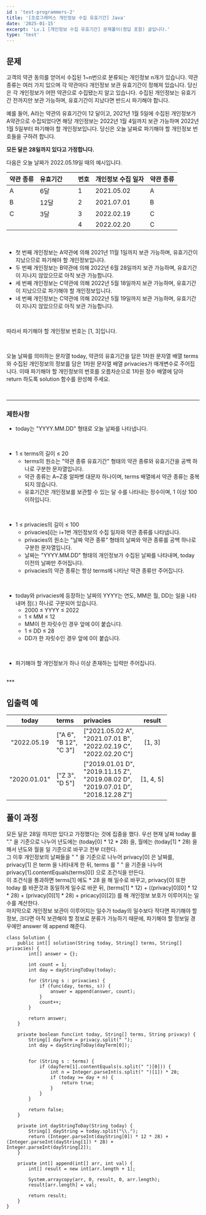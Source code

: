 ```yaml
---
id : 'test-programmers-2'
title: '[프로그래머스 개인정보 수집 유효기간] Java'
date: '2025-01-15'
excerpt: 'Lv.1 [개인정보 수집 유효기간] 문제풀이(정답 포함) 글입니다.'
type: 'test'
---
```


## 문제
고객의 약관 동의를 얻어서 수집된 1~n번으로 분류되는 개인정보 n개가 있습니다. 약관 종류는 여러 가지 있으며 각 약관마다 개인정보 보관 유효기간이 정해져 있습니다. 당신은 각 개인정보가 어떤 약관으로 수집됐는지 알고 있습니다. 수집된 개인정보는 유효기간 전까지만 보관 가능하며, 유효기간이 지났다면 반드시 파기해야 합니다.<br>

예를 들어, A라는 약관의 유효기간이 12 달이고, 2021년 1월 5일에 수집된 개인정보가 A약관으로 수집되었다면 해당 개인정보는 2022년 1월 4일까지 보관 가능하며 2022년 1월 5일부터 파기해야 할 개인정보입니다.
당신은 오늘 날짜로 파기해야 할 개인정보 번호들을 구하려 합니다. <br>

**모든 달은 28일까지 있다고 가정합니다.** <br>

다음은 오늘 날짜가 2022.05.19일 때의 예시입니다. <br>

|약관 종류|유효기간|&nbsp;&nbsp;|번호|개인정보 수집 일자|약관 종류|
|:-|:-|:-:|:-|:-|:-|
|A|6달|&nbsp;&nbsp;|1|2021.05.02|A|
|B|12달|&nbsp;&nbsp;|2|2021.07.01|B|
|C|3달|&nbsp;&nbsp;|3|2022.02.19|C|
|||&nbsp;&nbsp;|4|2022.02.20|C|

<br>

* 첫 번째 개인정보는 A약관에 의해 2021년 11월 1일까지 보관 가능하며, 유효기간이 지났으므로 파기해야 할 개인정보입니다.
* 두 번째 개인정보는 B약관에 의해 2022년 6월 28일까지 보관 가능하며, 유효기간이 지나지 않았으므로 아직 보관 가능합니다.
* 세 번째 개인정보는 C약관에 의해 2022년 5월 18일까지 보관 가능하며, 유효기간이 지났으므로 파기해야 할 개인정보입니다.
* 네 번째 개인정보는 C약관에 의해 2022년 5월 19일까지 보관 가능하며, 유효기간이 지나지 않았으므로 아직 보관 가능합니다.

<br>

따라서 파기해야 할 개인정보 번호는 [1, 3]입니다.

<br>

오늘 날짜를 의미하는 문자열 today, 약관의 유효기간을 담은 1차원 문자열 배열 terms와 수집된 개인정보의 정보를 담은 1차원 문자열 배열 privacies가 매개변수로 주어집니다. 이때 파기해야 할 개인정보의 번호를 오름차순으로 1차원 정수 배열에 담아 return 하도록 solution 함수를 완성해 주세요.

<br>

***

### 제한사항

* today는 "YYYY.MM.DD" 형태로 오늘 날짜를 나타냅니다.
<br>

* 1 ≤ terms의 길이 ≤ 20
    * terms의 원소는 "약관 종류 유효기간" 형태의 약관 종류와 유효기간을 공백 하나로 구분한 문자열입니다.
    * 약관 종류는 A~Z중 알파벳 대문자 하나이며, terms 배열에서 약관 종류는 중복되지 않습니다.
    * 유효기간은 개인정보를 보관할 수 있는 달 수를 나타내는 정수이며, 1 이상 100 이하입니다.
<br>

* 1 ≤ privacies의 길이 ≤ 100
    * privacies[i]는 i+1번 개인정보의 수집 일자와 약관 종류를 나타냅니다.
    * privacies의 원소는 "날짜 약관 종류" 형태의 날짜와 약관 종류를 공백 하나로 구분한 문자열입니다.
    * 날짜는 "YYYY.MM.DD" 형태의 개인정보가 수집된 날짜를 나타내며, today 이전의 날짜만 주어집니다.
    * privacies의 약관 종류는 항상 terms에 나타난 약관 종류만 주어집니다.
<br>

* today와 privacies에 등장하는 날짜의 YYYY는 연도, MM은 월, DD는 일을 나타내며 점(.) 하나로 구분되어 있습니다.
    * 2000 ≤ YYYY ≤ 2022
    * 1 ≤ MM ≤ 12
    * MM이 한 자릿수인 경우 앞에 0이 붙습니다.
    * 1 ≤ DD ≤ 28
    * DD가 한 자릿수인 경우 앞에 0이 붙습니다.
<br>

* 파기해야 할 개인정보가 하나 이상 존재하는 입력만 주어집니다.
<br>
***

## 입출력 예

|today|terms|privacies|result|
|:-:|:-|:-|:-:|
|"2022.05.19|["A 6",<br> "B 12",<br> "C 3"]|["2021.05.02 A",<br> "2021.07.01 B",<br> "2022.02.19 C",<br> "2022.02.20 C"]|[1, 3]|
|"2020.01.01"|["Z 3",<br> "D 5"]|["2019.01.01 D",<br> "2019.11.15 Z",<br> "2019.08.02 D",<br> "2019.07.01 D",<br> "2018.12.28 Z"]|[1, 4, 5]|

## 풀이 과정

모든 달은 28일 까지만 있다고 가정했다는 것에 집중을 했다. 우선 현재 날짜 today 를 "." 을 기준으로 나누어 년도에는 (today[0] * 12 * 28) 을, 월에는 (today[1] * 28) 을 해서
년도와 월을 일 기준으로 바꾸고 전부 더한다. <br>
그 이후 개인정보의 날짜들을 " " 을 기준으로 나누어 privacy[0] 은 날짜를, privacy[1] 은 term 을 나타내게 한 뒤, terms 를 " " 을 기준을 나누어 privacy[1].contentEquals(terms[0]) 으로 조건식을 만든다. <br>
이 조건식을 통과하면 terms[1] 에도 * 28 을 해 일수로 바꾸고, privacy[0] 또한 today 를 바꾼것과 동일하게 일수로 바꾼 뒤, (terms[1] * 12) + ((privacy[0][0] * 12 * 28) + (privacy[0][1] * 28) + pricacy[0][2]) 를 해 개인정보 보호가 이루어지는 일수를 계산한다. <br>
마지막으로 개인정보 보관이 이루어지는 일수가 today의 일수보다 작다면 파기해야 할 정보, 크다면 아직 보관해야 할 정보로 분류가 가능하기 때문에, 파기해야 할 정보일 경우에만 answer 에 append 해준다. <br>

```
class Solution {
    public int[] solution(String today, String[] terms, String[] privacies) {
        int[] answer = {};

        int count = 1;
        int day = dayStringToDay(today);

        for (String s : privacies) {
            if (func(day, terms, s)) {
                answer = append(answer, count);
            }
            count++;
        }

        return answer;
    }

    private boolean func(int today, String[] terms, String privacy) {
        String[] dayTerm = privacy.split(" ");
        int day = dayStringToDay(dayTerm[0]);


        for (String s : terms) {
            if (dayTerm[1].contentEquals(s.split(" ")[0])) {
                int n = Integer.parseInt(s.split(" ")[1]) * 28;
                if (today >= day + n) {
                    return true;
                }
            }
        }

        return false;
    }

    private int dayStringToDay(String today) {
        String[] dayString = today.split("\\.");
        return (Integer.parseInt(dayString[0]) * 12 * 28) + (Integer.parseInt(dayString[1]) * 28) + Integer.parseInt(dayString[2]);
    }

    private int[] append(int[] arr, int val) {
        int[] result = new int[arr.length + 1];

        System.arraycopy(arr, 0, result, 0, arr.length);
        result[arr.length] = val;

        return result;
    }
}
```